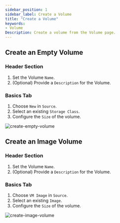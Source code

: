 ```yaml
---
sidebar_position: 1
sidebar_label: Create a Volume
title: "Create a Volume"
keywords:
- Volume
Description: Create a volume from the Volume page.
---
```


## Create an Empty Volume

### Header Section
1. Set the Volume `Name`.
1. (Optional) Provide a `Description` for the Volume.

### Basics Tab

1. Choose `New` in `Source`.
1. Select an existing `Storage Class`.
1. Configure the `Size` of the volume.

![create-empty-volume](/img/v1.2/volume/create-empty-volume.png)

## Create an Image Volume

### Header Section
1. Set the Volume `Name`.
1. (Optional) Provide a `Description` for the Volume.

### Basics Tab

1. Choose `VM Image` in `Source`.
1. Select an existing `Image`.
1. Configure the `Size` of the volume.

![create-image-volume](/img/v1.2/volume/create-image-volume.png)